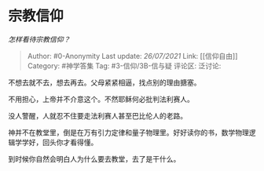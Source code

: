 # 宗教信仰
*怎样看待宗教信仰？*

> Author: #0-Anonymity
> Last update: *26/07/2021*
> Link: [[信仰自由]]
> Category: #神学答集
> Tag: #3-信仰/3B-信与疑
> 评论区:
> 泛讨论:

不想去就不去，想去再去。父母紧紧相逼，找点别的理由搪塞。

不用担心，上帝并不介意这个。不然耶稣何必批判法利赛人。

没人警醒，人就忍不住要走法利赛人甚至巴比伦人的老路。

神并不在教堂里，倒是在万有引力定律和量子物理里。好好读你的书，数学物理逻辑学学好，回头你才看得懂。

到时候你自然会明白人为什么要去教堂，去了是干什么。
